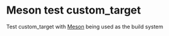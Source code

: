 # Meson test custom_target

Test custom_target with [Meson](https://github.com/mesonbuild/meson)
being used as the build system 
